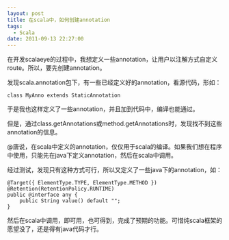 ```yaml
---
layout: post
title: 在scala中，如何创建annotation
tags:
  - Scala
date: 2011-09-13 22:27:00
---
```


在开发scalaeye的过程中，我想定义一些annotation，让用户以注解方式自定义route。所以，要先创建annotation。

发现scala.annotation包下，有一些已经定义好的annotation，看源代码，形如：

```
class MyAnno extends StaticAnnotation
```

于是我也这样定义了一些annotation，并且加到代码中，编译也能通过。

但是，通过class.getAnnotations或method.getAnnotations时，发现找不到这些annotation的信息。

 <span id="more-189"></span>
<p>@唐说，在scala中定义的annotation，仅仅用于scala的编译。如果我们想在程序中使用，只能先在java下定义annotation，然后在scala中调用。

经过测试，发现只有这种方式可行，所以又定义了一些java下的annotation，如：

```
@Target({ ElementType.TYPE, ElementType.METHOD })
@Retention(RetentionPolicy.RUNTIME)
public @interface any {
    public String value() default "";
}
```

然后在scala中调用，即可用，也可得到，完成了预期的功能。可惜纯scala框架的愿望没了，还是得有java代码才行。